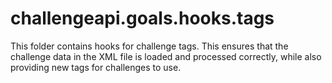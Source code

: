 # challengeapi.goals.hooks.tags

This folder contains hooks for challenge tags. This ensures that the challenge data in the XML file is loaded and processed correctly, while also providing new tags for challenges to use.
